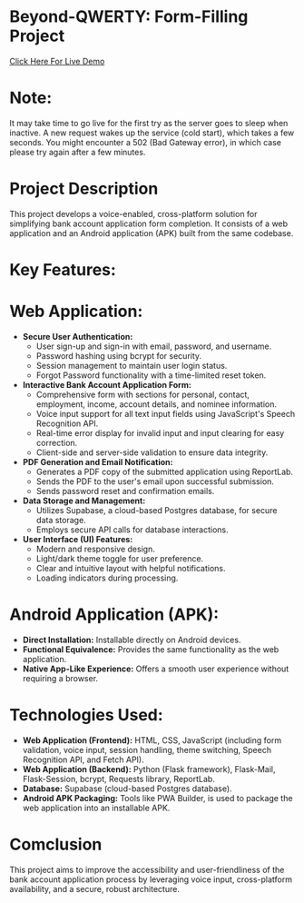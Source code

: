 # Beyond-QWERTY: Form-Filling Project

 [Click Here For Live Demo](https://voice-bank-form.onrender.com/)

# **Note:** 
It may take time to go live for the first try as the server goes to sleep when inactive. A new request wakes up the service (cold start), which takes a few seconds. You might encounter a 502 (Bad Gateway error), in which case please try again after a few minutes.


# Project Description
This project develops a voice-enabled, cross-platform solution for simplifying bank account application form completion.  It consists of a web application and an Android application (APK) built from the same codebase.

# **Key Features:**

# **Web Application:**

* **Secure User Authentication:**
    * User sign-up and sign-in with email, password, and username.
    * Password hashing using bcrypt for security.
    * Session management to maintain user login status.
    * Forgot Password functionality with a time-limited reset token.
* **Interactive Bank Account Application Form:**
    * Comprehensive form with sections for personal, contact, employment, income, account details, and nominee information.
    * Voice input support for all text input fields using JavaScript's Speech Recognition API.
    * Real-time error display for invalid input and input clearing for easy correction.
    * Client-side and server-side validation to ensure data integrity.  
* **PDF Generation and Email Notification:**
    * Generates a PDF copy of the submitted application using ReportLab.
    * Sends the PDF to the user's email upon successful submission.
    * Sends password reset and confirmation emails.
* **Data Storage and Management:**
    * Utilizes Supabase, a cloud-based Postgres database, for secure data storage.
    * Employs secure API calls for database interactions.
* **User Interface (UI) Features:**
    * Modern and responsive design.
    * Light/dark theme toggle for user preference.
    * Clear and intuitive layout with helpful notifications.
    * Loading indicators during processing.


# **Android Application (APK):**

* **Direct Installation:** Installable directly on Android devices.
* **Functional Equivalence:** Provides the same functionality as the web application.
* **Native App-Like Experience:** Offers a smooth user experience without requiring a browser.


# **Technologies Used:**

* **Web Application (Frontend):** HTML, CSS, JavaScript (including form validation, voice input, session handling, theme switching, Speech Recognition API, and Fetch API).
* **Web Application (Backend):** Python (Flask framework), Flask-Mail, Flask-Session, bcrypt, Requests library, ReportLab.
* **Database:** Supabase (cloud-based Postgres database).
* **Android APK Packaging:**  Tools like PWA Builder, is used to package the web application into an installable APK.  

# Comclusion
This project aims to improve the accessibility and user-friendliness of the bank account application process by leveraging voice input, cross-platform availability, and a secure, robust architecture.

#
